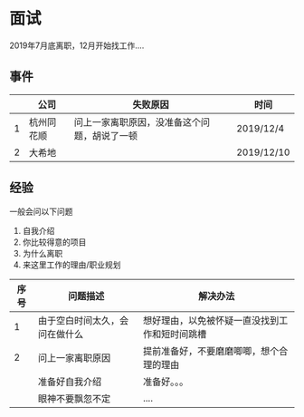 # 面试

2019年7月底离职，12月开始找工作....



## 事件

|      | 公司       | 失败原因                                     | 时间       |
| ---- | ---------- | -------------------------------------------- | ---------- |
| 1    | 杭州同花顺 | 问上一家离职原因，没准备这个问题，胡说了一顿 | 2019/12/4  |
| 2    | 大希地     |                                              | 2019/12/10 |



## 经验

一般会问以下问题

1. 自我介绍
2. 你比较得意的项目
3. 为什么离职
4. 来这里工作的理由/职业规划





| 序号 | 问题描述                       | 解决办法                                       |
| ---- | ------------------------------ | ---------------------------------------------- |
| 1    | 由于空白时间太久，会问在做什么 | 想好理由，以免被怀疑一直没找到工作和短时间跳槽 |
| 2    | 问上一家离职原因               | 提前准备好，不要磨磨唧唧，想个合理的理由       |
|      | 准备好自我介绍                 | 准备好。。。                                   |
|      | 眼神不要飘忽不定               | ....                                           |

